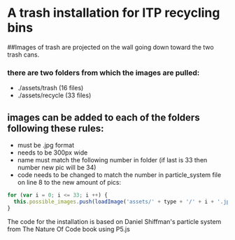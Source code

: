 # A trash installation for ITP recycling bins

##Images of trash are projected on the wall going down toward the two trash cans.


### there are two folders from which the images are pulled:
* ./assets/trash  (16 files)
* ./assets/recycle (33 files)

## images can be added to each of the folders following these rules:
* must be .jpg format
* needs to be 300px wide
* name must match the following number in folder (if last is 33 then number new pic will be 34)
* code needs to be changed to match the number in particle_system file on line 8 to the new amount of pics:
```javascript
for (var i = 0; i <= 33; i ++) {
  this.possible_images.push(loadImage('assets/' + type + '/' + i + '.jpg'));
}
```



The code for the installation is based on Daniel Shiffman's particle system from The Nature Of Code book
using P5.js
